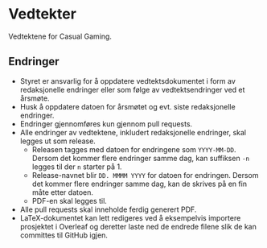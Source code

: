 # Vedtekter
Vedtektene for Casual Gaming.

## Endringer

- Styret er ansvarlig for å oppdatere vedtektsdokumentet i form av redaksjonelle endringer eller som følge av vedtektsendringer ved et årsmøte.
- Husk å oppdatere datoen for årsmøtet og evt. siste redaksjonelle endringer.
- Endringer gjennomføres kun gjennom pull requests.
- Alle endringer av vedtektene, inkludert redaksjonelle endringer, skal legges ut som release.
    - Releasen tagges med datoen for endringene som `YYYY-MM-DD`. Dersom det kommer flere endringer samme dag, kan suffiksen `-n` legges til der `n` starter på 1.
    - Release-navnet blir `DD. MMMM YYYY` for datoen for endringen. Dersom det kommer flere endringer samme dag, kan de skrives på en fin måte etter datoen.
    - PDF-en skal legges til.
- Alle pull requests skal inneholde ferdig generert PDF.
- LaTeX-dokumentet kan lett redigeres ved å eksempelvis importere prosjektet i Overleaf og deretter laste ned de endrede filene slik de kan committes til GitHub igjen.
